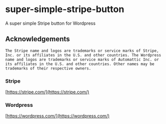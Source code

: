 # super-simple-stripe-button

A super simple Stripe button for Wordpress

## Acknowledgements

    The Stripe name and logos are trademarks or service marks of Stripe, Inc. or its affiliates in the U.S. and other countries. The Wordpress name and logos are trademarks or service marks of Automattic Inc. or its affiliates in the U.S. and other countries. Other names may be trademarks of their respective owners.

### Stripe

[https://stripe.com/](https://stripe.com/)

### Wordpress

[https://wordpress.com/](https://wordpress.com/)
